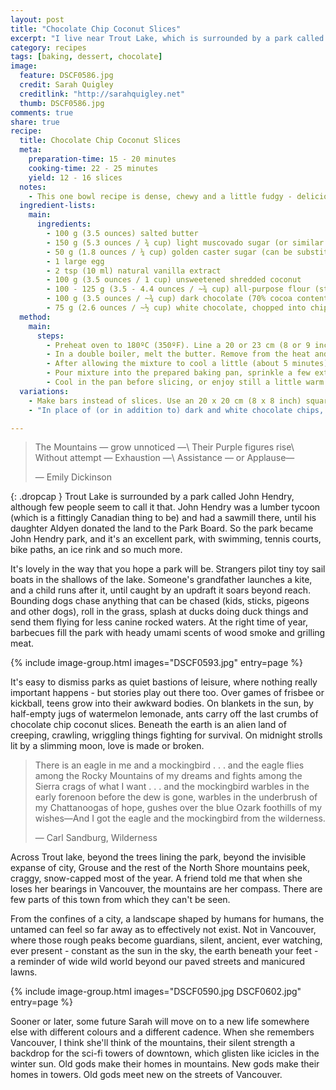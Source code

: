 ```yaml
---
layout: post
title: "Chocolate Chip Coconut Slices"
excerpt: "I live near Trout Lake, which is surrounded by a park called John Hendry, although few people seem to call it that. John Hendry was a lumber tycoon (which is a fittingly Canadian thing to be) and had a sawmill there, until his daughter Aldyen donated the land to the Park Board."
category: recipes
tags: [baking, dessert, chocolate]
image:
  feature: DSCF0586.jpg
  credit: Sarah Quigley
  creditlink: "http://sarahquigley.net"
  thumb: DSCF0586.jpg
comments: true
share: true
recipe:
  title: Chocolate Chip Coconut Slices
  meta:
    preparation-time: 15 - 20 minutes
    cooking-time: 22 - 25 minutes
    yield: 12 - 16 slices
  notes:
    - This one bowl recipe is dense, chewy and a little fudgy - delicious enough to charm coconut lovers and sceptics alike. If you find these slices a little greasy fresh from the oven, leave them to cool completely (or even to sit overnight) - this will allow oils from the coconut to be reabsorbed.
  ingredient-lists:
    main:
      ingredients:
        - 100 g (3.5 ounces) salted butter
        - 150 g (5.3 ounces / ¾ cup) light muscovado sugar (or similar light sticky brown sugar)
        - 50 g (1.8 ounces / ¼ cup) golden caster sugar (can be substituted with any natural sugar, or if necessary, white sugar)
        - 1 large egg
        - 2 tsp (10 ml) natural vanilla extract
        - 100 g (3.5 ounces / 1 cup) unsweetened shredded coconut
        - 100 - 125 g (3.5 - 4.4 ounces / ~¾ cup) all-purpose flour (start with 100g, if batter is not fairly thick add extra 25g)
        - 100 g (3.5 ounces / ~¾ cup) dark chocolate (70% cocoa content), chopped into chips
        - 75 g (2.6 ounces / ~½ cup) white chocolate, chopped into chips
  method:
    main:
      steps:
        - Preheat oven to 180ºC (350ºF). Line a 20 or 23 cm (8 or 9 inch) round pan with parchment paper (or aluminium foil), and butter the parchment.
        - In a double boiler, melt the butter. Remove from the heat and stir in both types of sugar.
        - After allowing the mixture to cool a little (about 5 minutes), stir in egg, flour and coconut. Fold in chocolate chips.
        - Pour mixture into the prepared baking pan, sprinkle a few extra chocolate chips on top if desired and bake for 22 - 25 minutes (until the top has turned a nice golden brown colour and the edges are beginning to darken.
        - Cool in the pan before slicing, or enjoy still a little warm and gooey from the oven.
  variations:
    - Make bars instead of slices. Use an 20 x 20 cm (8 x 8 inch) square pan, instead of a round pan.
    - "In place of (or in addition to) dark and white chocolate chips, try milk chocolate, butterscotch or even yoghurt chips, dried fruit or nuts, or your favourite candy."

---
```


> The Mountains — grow unnoticed —\\
> Their Purple figures rise\\
> Without attempt — Exhaustion —\\
> Assistance — or Applause—
>
> — Emily Dickinson

{: .dropcap }
Trout Lake is surrounded by a park called John Hendry, although few people seem to call it that. John Hendry was a lumber tycoon (which is a fittingly Canadian thing to be) and had a sawmill there, until his daughter Aldyen donated the land to the Park Board. So the park became John Hendry park, and it's an excellent park, with swimming, tennis courts, bike paths, an ice rink and so much more.

It's lovely in the way that you hope a park will be. Strangers pilot tiny toy sail boats in the shallows of the lake. Someone's grandfather launches a kite, and a child runs after it, until caught by an updraft it soars beyond reach. Bounding dogs chase anything that can be chased (kids, sticks, pigeons and other dogs), roll in the grass, splash at ducks doing duck things and send them flying for less canine rocked waters. At the right time of year, barbecues fill the park with heady umami scents of wood smoke and grilling meat.

{% include image-group.html images="DSCF0593.jpg" entry=page %}

It's easy to dismiss parks as quiet bastions of leisure, where nothing really important happens - but stories play out there too. Over games of frisbee or kickball, teens grow into their awkward bodies. On blankets in the sun, by half-empty jugs of watermelon lemonade, ants carry off the last crumbs of chocolate chip coconut slices. Beneath the earth is an alien land of creeping, crawling, wriggling things fighting for survival. On midnight strolls lit by a slimming moon, love is made or broken.

> There is an eagle in me and a mockingbird . . . and the eagle flies among the Rocky Mountains of my dreams and fights among the Sierra crags of what I want . . . and the mockingbird warbles in the early forenoon before the dew is gone, warbles in the underbrush of my Chattanoogas of hope, gushes over the blue Ozark foothills of my wishes—And I got the eagle and the mockingbird from the wilderness.
> 
> — Carl Sandburg, Wilderness

Across Trout lake, beyond the trees lining the park, beyond the invisible expanse of city, Grouse and the rest of the North Shore mountains peek, craggy, snow-capped most of the year. A friend told me that when she loses her bearings in Vancouver, the mountains are her compass. There are few parts of this town from which they can't be seen.

From the confines of a city, a landscape shaped by humans for humans, the untamed can feel so far away as to effectively not exist. Not in Vancouver, where those rough peaks become guardians, silent, ancient, ever watching, ever present - constant as the sun in the sky, the earth beneath your feet - a reminder of wide wild world beyond our paved streets and manicured lawns.

{% include image-group.html images="DSCF0590.jpg DSCF0602.jpg" entry=page %}

Sooner or later, some future Sarah will move on to a new life somewhere else with different colours and a different cadence. When she remembers Vancouver, I think she'll think of the mountains, their silent strength a backdrop for the sci-fi towers of downtown, which glisten like icicles in the winter sun. Old gods make their homes in mountains. New gods make their homes in towers. Old gods meet new on the streets of Vancouver.
